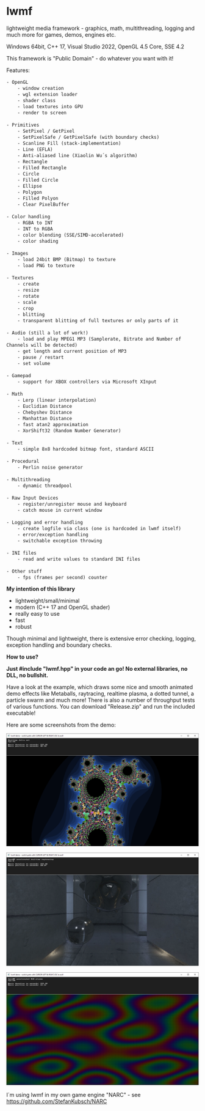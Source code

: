 # lwmf
lightweight media framework - graphics, math, multithreading, logging and much more for games, demos, engines etc.

Windows 64bit, C++ 17, Visual Studio 2022, OpenGL 4.5 Core, SSE 4.2

This framework is "Public Domain" - do whatever you want with it!

Features:

	- OpenGL
		- window creation
		- wgl extension loader
		- shader class
		- load textures into GPU
		- render to screen
	
	- Primitives
		- SetPixel / GetPixel
		- SetPixelSafe / GetPixelSafe (with boundary checks)
		- Scanline Fill (stack-implementation)
		- Line (EFLA)
		- Anti-aliased line (Xiaolin Wu´s algorithm)
		- Rectangle
		- Filled Rectangle
		- Circle 
		- Filled Circle
		- Ellipse
		- Polygon
		- Filled Polyon
		- Clear PixelBuffer
		
	- Color handling
		- RGBA to INT
		- INT to RGBA
		- color blending (SSE/SIMD-accelerated)
		- color shading
  
	- Images
		- load 24bit BMP (Bitmap) to texture
		- load PNG to texture
  
	- Textures
		- create
		- resize
		- rotate
		- scale
		- crop
		- blitting
		- transparent blitting of full textures or only parts of it
  
	- Audio (still a lot of work!)
		- load and play MPEG1 MP3 (Samplerate, Bitrate and Number of Channels will be detected)
		- get length and current position of MP3
		- pause / restart
		- set volume
		
	- Gamepad
		- support for XBOX controllers via Microsoft XInput
		
	- Math
		- Lerp (linear interpolation)
		- Euclidian Distance
		- Chebyshev Distance
		- Manhattan Distance
		- fast atan2 approximation
		- XorShift32 (Random Number Generator)
  
	- Text
		- simple 8x8 hardcoded bitmap font, standard ASCII
  
	- Procedural
		- Perlin noise generator
  
	- Multithreading
		- dynamic threadpool
	
	- Raw Input Devices
		- register/unregister mouse and keyboard
		- catch mouse in current window

	- Logging and error handling
		- create logfile via class (one is hardcoded in lwmf itself)
		- error/exception handling
		- switchable exception throwing

	- INI files
		- read and write values to standard INI files

	- Other stuff
		- fps (frames per second) counter

**My intention of this library**

  - lightweight/small/minimal
  - modern (C++ 17 and OpenGL shader)
  - really easy to use
  - fast
  - robust
  
  Though minimal and lightweight, there is extensive error checking, logging, exception handling and boundary checks.
 
**How to use?**

**Just #include "lwmf.hpp" in your code an go! No external libraries, no DLL, no bullshit.**

Have a look at the example, which draws some nice and smooth animated demo effects like Metaballs, raytracing, realtime plasma, a dotted tunnel, a particle swarm and much more!
There is also a number of throughput tests of various functions.
You can download "Release.zip" and run the included executable!

Here are some screenshots from the demo:

![DEMO_PIC1](https://github.com/StefanKubsch/lwmf/blob/master/Documentation/Screenshots/Demo1.png)

![DEMO_PIC2](https://github.com/StefanKubsch/lwmf/blob/master/Documentation/Screenshots/Demo2.png)

![DEMO_PIC3](https://github.com/StefanKubsch/lwmf/blob/master/Documentation/Screenshots/Demo3.png)

I´m using lwmf in my own game engine "NARC" - see https://github.com/StefanKubsch/NARC
